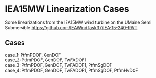 # IEA15MW Linearization Cases
Some linearizations from the IEA15MW wind turbine on the UMaine Semi Submersible
https://github.com/IEAWindTask37/IEA-15-240-RWT

## Cases
case_1: PtfmPDOF, GenDOF  
case_2: PtfmPDOF, GenDOF, TwFADOF1  
case_3: PtfmPDOF, GenDOF, TwFADOF1, PtfmSgDOF  
case_4: PtfmPDOF, GenDOF, TwFADOF1, PtfmSgDOF, PtfmHvDOF  